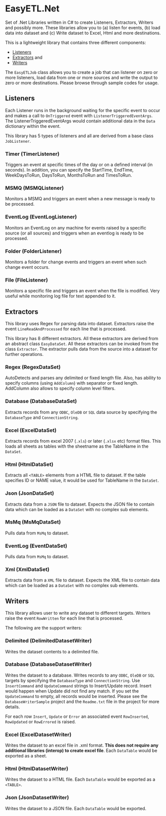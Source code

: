# EasyETL.Net
Set of .Net Libraries written in C# to create Listeners, Extractors, Writers and possibly more. These libraries allow you to (a) listen for events, (b) load data into dataset and (c) Write dataset to Excel, Html and more destinations.

This is a lightweight library that contains three different components:

* [Listeners](#listeners)
* [Extractors](#extractors) and
* [Writers](#writers)

The `EasyETLJob` class allows you to create a job that can listener on zero or more listeners, load data from one or more sources and write the output to zero or more destinations.  Please browse through sample codes for usage.

## Listeners

Each Listener runs in the background waiting for the specific event to occur and makes a call to `OnTriggered` event with `ListenerTriggeredEventArgs`.  The ListenerTriggeredEventArgs would contain additional data in the `Data` dictionary within the event.

This library has 5 types of listeners and all are derived from a base class `JobListener`.

### Timer (TimerListener)
Triggers an event at specific times of the day or on a defined interval (in seconds).  In addition, you can specify the StartTime, EndTime, WeekDaysToRun, DaysToRun, MonthsToRun and TimesToRun.
### MSMQ (MSMQListener)
Monitors a MSMQ and triggers an event when a new message is ready to be processed.
### EventLog (EventLogListener)
Monitors an EventLog on any machine for events raised by a specific source (or all sources) and triggers when an eventlog is ready to be processed.
### Folder (FolderListener)
Monitors a folder for change events and triggers an event when such change event occurs.
### File (FileListener)
Monitors a specific file and triggers an event when the file is modified.  Very useful while monitoring log file for text appended to it.

## Extractors 

This library uses Regex for parsing data into dataset.  Extractors raise the event `LineReadAndProcessed` for each line that is processed.  

This library has 8 different extractors.   All these extractors are derived from an abstract class `EasyDataSet`. All these extractors can be invoked from the class `Extractor`.  The extractor pulls data from the source into a dataset for further operations.
### Regex (RegexDataSet)
AutoDetects and parses any delimited or fixed length file.  Also, has ability to specify columns (using `AddColumn`) with separator or fixed length.  AddColumn also allows to specify column level filters.
### Database (DatabaseDataSet)
Extracts records from any `ODBC`, `OleDB` or `SQL` data source by specifying the `DatabaseType` and `ConnectionString`.
### Excel (ExcelDataSet)
Extracts records from excel 2007 (`.xls`) or later (`.xlsx` etc) format files.  This loads all sheets as tables with the sheetname as the TableName in the `DataSet`. 
### Html (HtmlDataSet)
Extracts all `<TABLE>` elements from a HTML file to dataset.  If the table specifies ID or NAME value, it would be used for TableName in the `DataSet`.
### Json (JsonDataSet)
Extracts data from a `JSON` file to dataset.  Expects the JSON file to contain data which can be loaded as a `DataSet` with no complex sub elements.
### MsMq (MsMqDataSet)
Pulls data from `MsMq` to dataset.  
### EventLog (EventDataSet)
Pulls data from `MsMq` to dataset.  
### Xml (XmlDataSet)
Extracts data from a `XML` file to dataset.  Expects the XML file to contain data which can be loaded as a `DataSet` with no complex sub elements.

## Writers

This library allows user to write any dataset to different targets.  Writers raise the event `RowWritten` for each line that is processed.  

The following are the support writers:
### Delimited (DelimitedDatasetWriter)
Writes the dataset contents to a delimited file.
### Database (DatabaseDatasetWriter)
Writes the dataset to a database.  Writes records to any `ODBC`, `OleDB` or `SQL` targets by specifying the `DatabaseType` and `ConnectionString`.  Use `InsertCommand` and `UpdateCommand` strings to Insert/Update record.  Insert would happen when Update did not find any match.  If you set the `UpdateCommand` to empty, all records would be inserted.  Please see the `DatabaseWriterSample` project and the `Readme.txt` file in the project for more details.  

For each row `Insert`, `Update` or `Error` an associated event `RowInserted`, `RowUpdated` or `RowErrored` is raised.
### Excel (ExcelDatasetWriter)
Writes the dataset to an excel file in .xml format.  __This does not require any additional libraries (interop) to create excel file__.  Each `DataTable` would be exported as a sheet.
### Html (HtmlDatasetWriter)
Writes the dataset to a HTML file.  Each `DataTable` would be exported as a `<TABLE>`.
### Json (JsonDatasetWriter)
Writes the dataset to a JSON file. Each `DataTable` would be exported.
